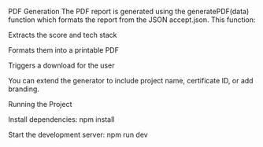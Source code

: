 PDF Generation
The PDF report is generated using the generatePDF(data) function which formats the report from the JSON accept.json. This function:

Extracts the score and tech stack

Formats them into a printable PDF

Triggers a download for the user

You can extend the generator to include project name, certificate ID, or add branding.

Running the Project

Install dependencies:
npm install

Start the development server:
npm run dev
